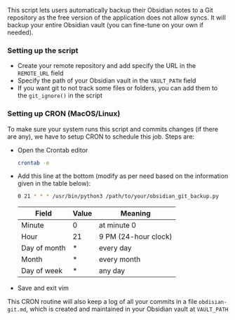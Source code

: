 This script lets users automatically backup their Obsidian notes to a Git repository as the free version of the application does not allow syncs. It will backup your entire Obsidian vault (you can fine-tune on your own if needed).

### Setting up the script
 - Create your remote repository and add specify the URL in the `REMOTE_URL` field
 - Specify the path of your Obsidian vault in the `VAULT_PATH` field
 - If you want git to not track some files or folders, you can add them to the `git_ignore()` in the script

### Setting up CRON (MacOS/Linux)
To make sure your system runs this script and commits changes (if there are any), we have to setup CRON to schedule this job. Steps are:
 - Open the Crontab editor
    ```bash
    crontab -e
    ```
- Add this line at the bottom (modify as per need based on the information given in the table below):
    ```bash
    0 21 * * * /usr/bin/python3 /path/to/your/obsidian_git_backup.py
    ```

    | Field         | Value | Meaning             |
    |---------------|-------|---------------------|
    | Minute        | 0     | at minute 0          |
    | Hour          | 21    | 9 PM (24-hour clock) |
    | Day of month  | *     | every day            |
    | Month         | *     | every month          |
    | Day of week   | *     | any day              |
- Save and exit vim

This CRON routine will also keep a log of all your commits in a file `obdisian-git.md`, which is created and maintained in your Obsidian vault at `VAULT_PATH`